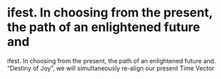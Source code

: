# ifest. In choosing from the present, the path of an enlightened future and

ifest. In choosing from the present, the path of an enlightened future and
“Destiny of Joy”, we will simultaneously re-align our present Time Vector